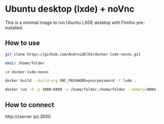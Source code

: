 Ubuntu desktop (lxde) + noVnc
===
This is a minimal image to run Ubuntu LXDE desktop with Firefox pre-installed.

## How to use



```bash
git clone https://github.com/AndroidEl93/docker-lxde-novnc.git

mkdir /home/folder

cd docker-lxde-novnc

docker build --build-arg VNC_PASSWORD=yourpassword -t lxde .

docker run -d -p 3000:6080 -v /home/folder:/home/folder --memory=800m --cpus=1 novnc
```

## How to connect

http://{server ip}:3000